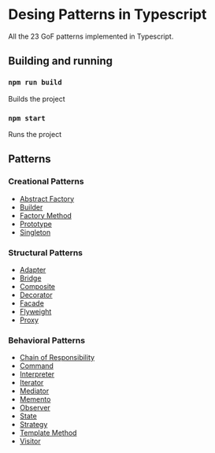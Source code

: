 # Desing Patterns in Typescript

All the 23 GoF patterns implemented in Typescript.

## Building and running

### `npm run build`

Builds the project

### `npm start`

Runs the project

## Patterns

### Creational Patterns

* [Abstract Factory](creational/abstract-factory)
* [Builder](creational/builder)
* [Factory Method](creational/factory-method)
* [Prototype](creational/prototype)
* [Singleton](creational/singleton)

### Structural Patterns

* [Adapter](structural/adapter)
* [Bridge](structural/bridge)
* [Composite](structural/composite)
* [Decorator](structural/decorator)
* [Facade](structural/facade)
* [Flyweight](structural/flyweight)
* [Proxy](structural/proxy)

### Behavioral Patterns

* [Chain of Responsibility](behavioral/chain-of-responsibility)
* [Command](behavioral/command)
* [Interpreter](behavioral/interpreter)
* [Iterator](behavioral/iterator)
* [Mediator](behavioral/mediator)
* [Memento](behavioral/memento)
* [Observer](behavioral/observer)
* [State](behavioral/state)
* [Strategy](behavioral/strategy)
* [Template Method](behavioral/template-method)
* [Visitor](behavioral/visitor)
